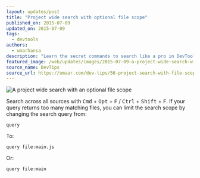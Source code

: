 ```yaml
---
layout: updates/post
title: "Project wide search with optional file scope"
published_on: 2015-07-09
updated_on: 2015-07-09
tags:
  - devtools
authors:
  - umarhansa
description: "Learn the secret commands to search like a pro in DevTools."
featured_image: /web/updates/images/2015-07-09-a-project-wide-search-with-an-optional-file-scope/project-search-with-file-scope.gif
source_name: DevTips
source_url: https://umaar.com/dev-tips/56-project-search-with-file-scope
---
```

<img src="/web/updates/images/2015-07-09-a-project-wide-search-with-an-optional-file-scope/project-search-with-file-scope.gif" alt="A project wide search with an optional file scope">

Search across all sources with <kbd class="kbd">Cmd</kbd> + <kbd class="kbd">Opt</kbd> + <kbd class="kbd">F</kbd> / <kbd class="kbd">Ctrl</kbd> + <kbd class="kbd">Shift</kbd> + <kbd class="kbd">F</kbd>. If your query returns too many matching files, you can limit the search scope by changing the search query from:

<pre><code>query</code></pre>

To:

<pre><code>query file:main.js</code></pre>

Or:

<pre><code>query file:main</code></pre>
